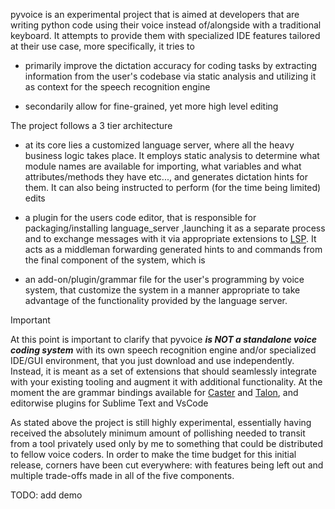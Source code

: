 pyvoice is an experimental project that is aimed at developers that are writing python code using their voice instead of/alongside with a traditional keyboard. It attempts to provide them with specialized IDE features tailored at their use case, more specifically, it tries to

- primarily improve the dictation accuracy for coding tasks  by extracting information from the user's codebase via static analysis and utilizing it as context for the speech recognition engine

- secondarily allow for fine-grained, yet more high level editing

The project follows a 3 tier architecture

- at its core lies a customized language server, where all the heavy business logic takes place. It employs static analysis to determine what module names are available for importing, what variables and what attributes/methods they have etc..., and generates dictation hints for them. It can also being instructed to perform (for the time being limited) edits

- a plugin for the users code editor, that is responsible for packaging/installing language_server ,launching it as a separate process and to exchange messages with it via appropriate extensions to [LSP](https://microsoft.github.io/language-server-protocol/). It acts as a middleman forwarding generated hints to and commands from the final component of the system, which is


- an add-on/plugin/grammar file for the user's programming by voice system, that customize the system in a manner appropriate to take advantage of the functionality provided by the language server. 



> [!IMPORTANT]
> At this point is important to clarify that pyvoice ***is NOT a standalone voice coding system*** with its own speech recognition engine and/or specialized IDE/GUI environment, that you just download and use independently. 
> Instead, it is meant as a set of extensions that should seamlessly integrate with your existing tooling and augment it with additional functionality.
> At the moment the are grammar bindings available for [Caster](https://github.com/dictation-toolbox/Caster) and [Talon](https://talonvoice.com/), and editorwise plugins for Sublime Text and VsCode

As stated above the project is still highly experimental, essentially having received the absolutely minimum amount of pollishing needed to transit from a tool privately used only by me to something that could be distributed to fellow voice coders. In order to make the time budget for this initial release, corners have been cut everywhere: with features being left out and multiple trade-offs made in all of the five components.


TODO: add demo

